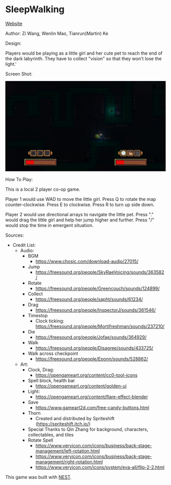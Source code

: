 # SleepWalking

[Website](https://sites.google.com/andrew.cmu.edu/sleepwalking)

Author: Zi Wang, Wenlin Mao, Tianrun(Martin) Ke

Design: 

Players would be playing as a little girl and her cute pet to reach the end of the dark labyrinth. They have to collect "vision" so that they won't lose the light.'

Screen Shot:

![Screen Shot](screenshot.png)

How To Play:

This is a local 2 player co-op game.

Player 1 would use WAD to move the little girl. Press Q to rotate the map counter-clockwise. Press E to clockwise. Press R to turn up side down.

Player 2 would use directional arrays to navigate the little pet. Press "." would drag the little girl and help her jump higher and further. Press "/" would stop the time in emergent situation.

Sources: 
* Credit List:
    * Audio:
        * BGM
            * https://www.chosic.com/download-audio/27015/
        * Jump
            * https://freesound.org/people/SkyRaeVoicing/sounds/363582/
        * Rotate
            * https://freesound.org/people/Greencouch/sounds/124899/
        * Collect
            * https://freesound.org/people/sapht/sounds/61234/
        * Drag
            * https://freesound.org/people/InspectorJ/sounds/361546/
        * Timestop
            * Clock ticking: https://freesound.org/people/Mortifreshman/sounds/237210/ 
        * Die
            * https://freesound.org/people/Jofae/sounds/364929/
        * Walk
            * https://freesound.org/people/Disagree/sounds/433725/
        * Walk across checkpoint
            *  https://freesound.org/people/Eponn/sounds/528862/
    * Art:
        * Clock, Drag:
            * https://opengameart.org/content/cc0-tool-icons
        * Spell block, health bar
            * https://opengameart.org/content/golden-ui
        * Light:
            * https://opengameart.org/content/flare-effect-blender
        * Save
            * https://www.gameart2d.com/free-candy-buttons.html
        * Thorn
            * Created and distributed by Spriteshift (https://spriteshift.itch.io/)
        * Special Thanks to Qin Zhang for background, characters, collectables, and tiles
        * Rotate Spell
            * https://www.veryicon.com/icons/business/back-stage-management/left-rotation.html
            * https://www.veryicon.com/icons/business/back-stage-management/right-rotation.html
            * https://www.veryicon.com/icons/system/eva-all/flip-2-2.html




This game was built with [NEST](NEST.md).

